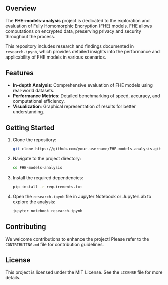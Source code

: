 ## Overview

The **FHE-models-analysis** project is dedicated to the exploration and evaluation of Fully Homomorphic Encryption (FHE) models. FHE allows computations on encrypted data, preserving privacy and security throughout the process.

This repository includes research and findings documented in `research.ipynb`, which provides detailed insights into the performance and applicability of FHE models in various scenarios.

## Features

- **In-depth Analysis**: Comprehensive evaluation of FHE models using real-world datasets.
- **Performance Metrics**: Detailed benchmarking of speed, accuracy, and computational efficiency.
- **Visualization**: Graphical representation of results for better understanding.

## Getting Started

1. Clone the repository:
    ```bash
    git clone https://github.com/your-username/FHE-models-analysis.git
    ```
2. Navigate to the project directory:
    ```bash
    cd FHE-models-analysis
    ```
3. Install the required dependencies:
    ```bash
    pip install -r requirements.txt
    ```
4. Open the `research.ipynb` file in Jupyter Notebook or JupyterLab to explore the analysis:
    ```bash
    jupyter notebook research.ipynb
    ```

## Contributing

We welcome contributions to enhance the project! Please refer to the `CONTRIBUTING.md` file for contribution guidelines.

## License

This project is licensed under the MIT License. See the `LICENSE` file for more details.